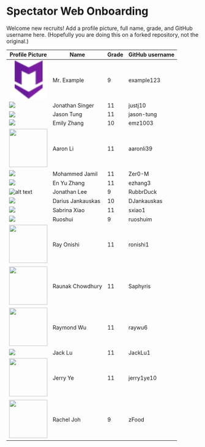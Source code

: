 # Spectator Web Onboarding
Welcome new recruits! Add a profile picture, full name, grade, and GitHub username here. (Hopefully you are doing this on a forked repository, not the original.)

Profile Picture | Name | Grade | GitHub username
---|---|---|---
| <img src="https://github.com/adam-p/markdown-here/raw/master/src/common/images/icon48.png" width=100/> | Mr. Example | 9 | example123 |
| <img src="https://avatars3.githubusercontent.com/u/30121511?s=40&v=4" width=100/> | Jonathan Singer | 11 | justj10 |
| <img src = "https://scontent.cdninstagram.com/t51.2885-15/s640x640/sh0.08/e35/20393763_269830676834181_2302481518699741184_n.jpg" align="left" width=100 >  | Jason Tung | 11 | jason-tung |
| <img src="https://scontent-lga3-1.xx.fbcdn.net/v/t31.0-8/14991415_371212189881969_1034917025304409054_o.jpg?oh=02c06175c572c6010ee0ed287229fb78&oe=5A81451F" width=100/> | Emily Zhang | 10 | emz1003 |
| <img src = "http://www.tntemple.edu/application/images/events/frisbee.jpg" width=100  height=100/> | Aaron Li | 11 | aaronli39 |
| <img src="https://img00.deviantart.net/a383/i/2011/123/d/6/meh_demons_souls_wallpaper_by_hitokiriex-d3fhfdd.jpg" width=100/> | Mohammed Jamil | 11 | Zer0-M |
| <img src="http://i63.tinypic.com/2ni8acz.png" width=100/> | En Yu Zhang | 11 | ezhang3 |
 ![alt text](https://github.com/RubbrDuck.png?size=100) | Jonathan Lee | 9 | RubbrDuck |
| <img src="https://avatars1.githubusercontent.com/u/24882287?s=400&v=4" width=100/> | Darius Jankauskas | 10 | DJankauskas |
| <img src="http://www.petsworld.in/blog/wp-content/uploads/2015/03/How-To-Make-Your-Puppy-Gain-Weight.jpg" width=100/> | Sabrina Xiao | 11 | sxiao1 |
| <img src="https://avatars2.githubusercontent.com/u/19398896?s=400&v=4" width=100/> | Ruoshui | 9 | ruoshuim |
| <img src="https://upload.wikimedia.org/wikipedia/commons/thumb/f/ff/Font_R.svg/490px-Font_R.svg.png" width=100 height =100/> | Ray Onishi | 11 | ronishi1 |
| <img src="https://avatars1.githubusercontent.com/u/22405854?s=400&u=9c8ac560023e2cf240dce82a2a8cc9b9ac6ceb93&v=4" width=100 height =100/> | Raunak Chowdhury | 11 | Saphyris |
| <img src="https://scontent-lga3-1.xx.fbcdn.net/v/t1.0-9/18953061_1367320246678851_7067646799775001159_n.jpg?oh=5b222bbc71448feacf551472b7d41c36&oe=5A543E7B" width=100 height=100/> | Raymond Wu | 11 | raywu6 |
| <img src="https://avatars2.githubusercontent.com/u/29084712?s=400&u=5e567798bfc91c4236d71f6f2dfaeed5493a7936&v=4"> | Jack Lu | 11 | JackLu1 |
| <img src="http://reface.me/wp-content/uploads/default-facebook-avatar-male.gif" width=100 height =100/> | Jerry Ye | 11 | jerry1ye10 |
| <img src="https://avatars0.githubusercontent.com/u/33106808?s=40&v=4" width=100 height =100/> | Rachel Joh | 9 | zFood |
